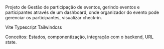 Projeto de Gestão de participação de eventos, gerindo eventos e participantes através de um dashboard, onde organizador do evento pode gerenciar os participantes, visualizar check-in.

Vite
Typescript
Tailwindcss

Conceitos: Estados, componentização, integração com o backend, URL state.